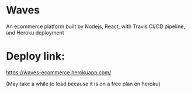# Waves

An ecommerce platform built by Nodejs, React, with Travis CI/CD pipeline, and Heroku deployment

# Deploy link: 

https://waves-ecommerce.herokuapp.com/

(May take a while to load because it is on a free plan on heroku)
